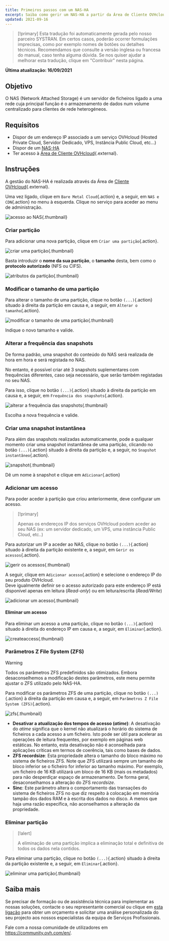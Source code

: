 ```yaml
---
title: Primeiros passos com um NAS-HA
excerpt: Saiba como gerir um NAS-HA a partir da Área de Cliente OVHcloud
updated: 2021-09-16
---
```


> [!primary]
> Esta tradução foi automaticamente gerada pelo nosso parceiro SYSTRAN. Em certos casos, poderão ocorrer formulações imprecisas, como por exemplo nomes de botões ou detalhes técnicos. Recomendamos que consulte a versão inglesa ou francesa do manual, caso tenha alguma dúvida. Se nos quiser ajudar a melhorar esta tradução, clique em "Contribuir" nesta página.
>

**Última atualização: 16/09/2021**

## Objetivo

O NAS (Network Attached Storage) é um servidor de ficheiros ligado a uma rede cuja principal função é o armazenamento de dados num volume centralizado para clientes de rede heterogéneos.

## Requisitos

- Dispor de um endereço IP associado a um serviço OVHcloud (Hosted Private Cloud, Servidor Dedicado, VPS, Instância Public Cloud, etc...)
- Dispor de um [NAS-HA](https://www.ovh.pt/nas/)
- Ter acesso à [Área de Cliente OVHcloud](https://www.ovh.com/auth/?action=gotomanager&from=https://www.ovh.pt/&ovhSubsidiary=pt){.external}.

## Instruções

A gestão do NAS-HA é realizada através da Área de [Cliente OVHcloud](https://www.ovh.com/auth/?action=gotomanager&from=https://www.ovh.pt/&ovhSubsidiary=pt){.external}.

Uma vez ligado, clique em `Bare Metal Cloud`{.action} e, a seguir, em `NAS e CDN`{.action} no menu à esquerda. Clique no serviço para aceder ao menu de administração.

![acesso ao NAS](images/nas2021-01.png){.thumbnail}

### Criar partição <a name="partition"></a>

Para adicionar uma nova partição, clique em `Criar uma partição`{.action}.

![criar uma partição](images/nas2021-02.png){.thumbnail}

Basta introduzir o **nome da sua partição**, o **tamanho** desta, bem como o **protocolo autorizado** (NFS ou CIFS).

![atributos da partição](images/nas2021-03.png){.thumbnail}

### Modificar o tamanho de uma partição

Para alterar o tamanho de uma partição, clique no botão `(...)`{.action} situado à direita da partição em causa e, a seguir, em `Alterar o tamanho`{.action}.

![modificar o tamanho de uma partição](images/nas2021-04.png){.thumbnail}

Indique o novo tamanho e valide.

### Alterar a frequência das snapshots

De forma padrão, uma snapshot do conteúdo do NAS será realizada de hora em hora e será registada no NAS.

No entanto, é possível criar até 3 snapshots suplementares com frequências diferentes, caso seja necessário, que serão também registadas no seu NAS.

Para isso, clique no botão `(...)`{.action} situado à direita da partição em causa e, a seguir, em `Frequência dos snapshots`{.action}.

![alterar a frequência das snapshots](images/nas2021-05.png){.thumbnail}

Escolha a nova frequência e valide.

### Criar uma snapshot instantânea

Para além das snapshots realizadas automaticamente, pode a qualquer momento criar uma snapshot instantânea de uma partição, clicando no botão `(...)`{.action} situado à direita da partição e, a seguir, no `Snapshot instantâneo`{.action}.

![snapshot](images/nas2021-10.png){.thumbnail}

Dê um nome à snapshot e clique em `Adicionar`{.action}

### Adicionar um acesso <a name="addaccess"></a>

Para poder aceder à partição que criou anteriormente, deve configurar um acesso.

> [!primary]
>
> Apenas os endereços IP dos serviços OVHcloud podem aceder ao seu NAS (ex: um servidor dedicado, um VPS, uma instância Public Cloud, etc..)
>

Para autorizar um IP a aceder ao NAS, clique no botão `(...)`{.action} situado à direita da partição existente e, a seguir, em `Gerir os acessos`{.action}.

![gerir os acessos](images/nas2021-06.png){.thumbnail}

A seguir, clique em `Adicionar acesso`{.action} e selecione o endereço IP do seu produto OVHcloud.
<br>Deve igualmente definir se o acesso autorizado para este endereço IP está disponível apenas em leitura (*Read-only*) ou em leitura/escrita (*Read/Write*)

![adicionar um acesso](images/nas2021-07.png){.thumbnail}

#### Eliminar um acesso

Para eliminar um acesso a uma partição, clique no botão `(...)`{.action} situado à direita do endereço IP em causa e, a seguir, em `Eliminar`{.action}.

![createaccess](images/nas2021-09.png){.thumbnail}

### Parâmetros Z File System (ZFS)

> [!warning]
>
> Todos os parâmetros ZFS predefinidos são otimizados. Embora desaconselhemos a modificação destes parâmetros, este menu permite ajustar o ZFS utilizado pelo NAS-HA.
>

Para modificar os parâmetros ZFS de uma partição, clique no botão `(...)`{.action} à direita da partição em causa e, a seguir, em `Parâmetros Z File System (ZFS)`{.action}.

![zfs](images/nas2021-13.png){.thumbnail}

- **Desativar a atualização dos tempos de acesso (*atime*)**: A desativação do *atime* significa que o kernel não atualizará o horário do sistema de ficheiros a cada acesso a um ficheiro. Isto pode ser útil para acelerar as operações de leitura frequentes, por exemplo em páginas web estáticas. No entanto, esta desativação não é aconselhada para aplicações críticas em termos de coerência, tais como bases de dados.
- **ZFS recordsize**: Esta propriedade altera o tamanho do bloco máximo no sistema de ficheiros ZFS. Note que ZFS utilizará sempre um tamanho de bloco inferior se o ficheiro for inferior ao tamanho máximo. Por exemplo, um ficheiro de 16 KB utilizará um bloco de 16 KB (mais os metadados) para não desperdiçar espaço de armazenamento. De forma geral, desaconselhamos a alteração do ZFS *recordsize*.
- **Sinc**: Este parâmetro altera o comportamento das transações do sistema de ficheiros ZFS no que diz respeito à colocação em memória tampão dos dados RAM e à escrita dos dados no disco. A menos que haja uma razão específica, não aconselhamos a alteração da propriedade.

### Eliminar partição

> [!alert]
>
> A eliminação de uma partição implica a eliminação total e definitiva de todos os dados nela contidos.
>

Para eliminar uma partição, clique no botão `(...)`{.action} situado à direita da partição existente e, a seguir, em `Eliminar`{.action}.

![eliminar uma partição](images/nas2021-08.png){.thumbnail}

## Saiba mais

Se precisar de formação ou de assistência técnica para implementar as nossas soluções, contacte o seu representante comercial ou clique em [esta ligação](https://www.ovhcloud.com/pt/professional-services/) para obter um orçamento e solicitar uma análise personalizada do seu projecto aos nossos especialistas da equipa de Serviços Profissionais.

Fale com a nossa comunidade de utilizadores em <https://community.ovh.com/en/>.
